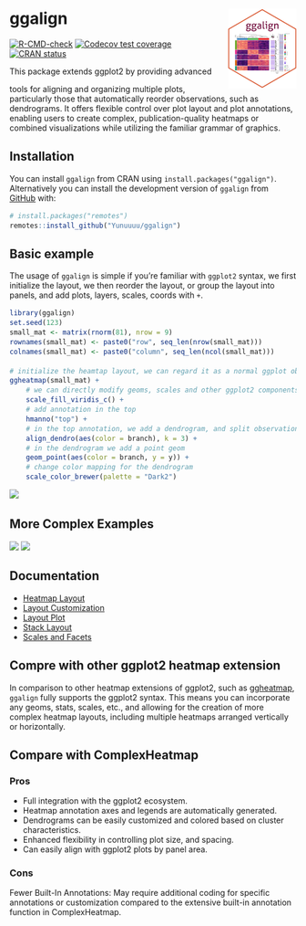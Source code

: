 
<!-- README.md is generated from README.Rmd. Please edit that file -->

# ggalign <a href="https://yunuuuu.github.io/ggalign/"><img src="man/figures/logo.png" align="right" height="139" alt="ggalign website" /></a>

<!-- badges: start -->

[![R-CMD-check](https://github.com/Yunuuuu/ggalign/actions/workflows/R-CMD-check.yaml/badge.svg)](https://github.com/Yunuuuu/ggalign/actions/workflows/R-CMD-check.yaml)
[![Codecov test
coverage](https://codecov.io/gh/Yunuuuu/ggalign/branch/main/graph/badge.svg)](https://app.codecov.io/gh/Yunuuuu/ggalign?branch=main)
[![CRAN
status](https://www.r-pkg.org/badges/version/ggalign)](https://CRAN.R-project.org/package=ggalign)
<!-- badges: end --> This package extends ggplot2 by providing advanced
tools for aligning and organizing multiple plots, particularly those
that automatically reorder observations, such as dendrograms. It offers
flexible control over plot layout and plot annotations, enabling users
to create complex, publication-quality heatmaps or combined
visualizations while utilizing the familiar grammar of graphics.

## Installation

You can install `ggalign` from CRAN using `install.packages("ggalign")`.
Alternatively you can install the development version of `ggalign` from
[GitHub](https://github.com/) with:

``` r
# install.packages("remotes")
remotes::install_github("Yunuuuu/ggalign")
```

## Basic example

The usage of `ggalign` is simple if you’re familiar with `ggplot2`
syntax, we first initialize the layout, we then reorder the layout, or
group the layout into panels, and add plots, layers, scales, coords with
`+`.

``` r
library(ggalign)
set.seed(123)
small_mat <- matrix(rnorm(81), nrow = 9)
rownames(small_mat) <- paste0("row", seq_len(nrow(small_mat)))
colnames(small_mat) <- paste0("column", seq_len(ncol(small_mat)))

# initialize the heamtap layout, we can regard it as a normal ggplot object
ggheatmap(small_mat) + 
    # we can directly modify geoms, scales and other ggplot2 components
    scale_fill_viridis_c() +
    # add annotation in the top
    hmanno("top") +
    # in the top annotation, we add a dendrogram, and split observations into 3 groups
    align_dendro(aes(color = branch), k = 3) +
    # in the dendrogram we add a point geom
    geom_point(aes(color = branch, y = y)) +
    # change color mapping for the dendrogram
    scale_color_brewer(palette = "Dark2")
```

![](https://yunuuuu.github.io/ggalign/articles/complete-examples_files/figure-html/unnamed-chunk-3-1.png)

## More Complex Examples

![](https://yunuuuu.github.io/ggalign/articles/more-examples_files/figure-html/unnamed-chunk-3-1.png)
![](https://yunuuuu.github.io/ggalign/articles/more-examples_files/figure-html/unnamed-chunk-2-1.png)

## Documentation

- [Heatmap
  Layout](https://yunuuuu.github.io/ggalign/articles/heatmap-layout.html)
- [Layout
  Customization](https://yunuuuu.github.io/ggalign/articles/layout-customize.html)
- [Layout
  Plot](https://yunuuuu.github.io/ggalign/articles/layout-plot.html)
- [Stack
  Layout](https://yunuuuu.github.io/ggalign/articles/stack-layout.html)
- [Scales and
  Facets](https://yunuuuu.github.io/ggalign/articles/scales-and-facets.html)

## Compre with other ggplot2 heatmap extension

In comparison to other heatmap extensions of ggplot2, such as
[ggheatmap](https://github.com/XiaoLuo-boy/ggheatmap), `ggalign` fully
supports the ggplot2 syntax. This means you can incorporate any geoms,
stats, scales, etc., and allowing for the creation of more complex
heatmap layouts, including multiple heatmaps arranged vertically or
horizontally.

## Compare with ComplexHeatmap

### Pros

- Full integration with the ggplot2 ecosystem.
- Heatmap annotation axes and legends are automatically generated.
- Dendrograms can be easily customized and colored based on cluster
  characteristics.
- Enhanced flexibility in controlling plot size, and spacing.
- Can easily align with ggplot2 plots by panel area.

### Cons

Fewer Built-In Annotations: May require additional coding for specific
annotations or customization compared to the extensive built-in
annotation function in ComplexHeatmap.
